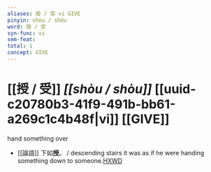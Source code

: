 ```yaml
---
aliases: 授 / 受 vi GIVE
pinyin: shòu / shòu
word: 授 / 受
syn-func: vi
sem-feat: 
total: 1
concept: GIVE 
---
```

# [[授 / 受]] *[[shòu / shòu]]*  [[uuid-c20780b3-41f9-491b-bb61-a269c1c4b48f|vi]] [[GIVE]]
hand something over
 - [[論語]] 下如**授**。 / descending stairs it was as if he were handing something down to someone.[HXWD](https://hxwd.org/textview.html?location=KR1h0004_tls_010-11a.6)